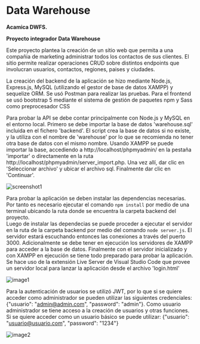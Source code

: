 # Data Warehouse

**Acamica DWFS.**

**Proyecto integrador Data Warehouse**

Este proyecto plantea la creación de un sitio web que permita a una compañia de marketing administrar todos los contactos de sus clientes. El sitio permite realizar operaciones CRUD sobre distintos endpoints que involucran usuarios, contactos, regiones, paises y ciudades.

La creación del backend de la aplicación se hizo mediante Node.js, Express.js, MySQL (utilizando el gestor de base de datos XAMPP) y sequelize ORM. Se usó Postman para realizar las pruebas.
Para el frontend se usó bootstrap 5 mediante el sistema de gestión de paquetes npm y Sass como preprocesador CSS

Para probar la API se debe contar principalmente con Node.js y MySQL en el entorno local. Primero se debe importar la base de datos 'warehouse.sql' incluida en el fichero 'backend'. El script crea la base de datos si no existe, y la utiliza con el nombre de 'warehouse' por lo que se recomienda no tener otra base de datos con el mismo nombre. Usando XAMPP se puede importar la base, accediendo a http://localhost/phpmyadmin/ en la pestaña 'importar' o directamente en la ruta http://localhost/phpmyadmin/server_import.php. Una vez allí, dar clic en 'Seleccionar archivo' y ubicar el archivo sql.
Finalmente dar clic en 'Continuar'.

![screenshot1](https://user-images.githubusercontent.com/42284483/103461969-084c1d00-4cf0-11eb-9e38-585c6ef9852c.jpg)

Para probar la aplicación se deben instalar las dependencias necesarias. Por tanto es necesario ejecutar el comando `npm install` por medio de una terminal ubicando la ruta donde se encuentra la carpeta backend del proyecto.  
Luego de instalar las dependecias se puede proceder a ejecutar el servidor en la ruta de la carpeta backend por medio del comando `node server.js`. El servidor estará escuchando entonces las conexiones a través del puerto 3000. Adicionalmente se debe tener en ejecución los servidores de XAMPP para acceder a la base de datos. 
Finalmente con el servidor inicializado y con XAMPP en ejecución se tiene todo preparado para probar la aplicación. Se hace uso de la extensión Live Server de Visual Studio Code que provee un servidor local para lanzar la aplicación desde el archivo 'login.html' 

![image1](https://user-images.githubusercontent.com/42284483/116962895-f0b87d00-ac6c-11eb-93e1-c0baa5a37bc8.png)

Para la autenticación de usuarios se utilizó JWT, por lo que si se quiere acceder como administrador se pueden utilizar las siguientes credenciales: {"usuario": "admin@admin.com", "password": "admin"}. Como usuario administrador se tiene acceso a la creación de usuarios y otras funciones. Si se quiere acceder como un usuario básico se puede utilizar: {"usuario": "usuario@usuario.com", "password": "1234"}

![image2](https://user-images.githubusercontent.com/42284483/116962940-15acf000-ac6d-11eb-8198-c209fc0617a4.png)
